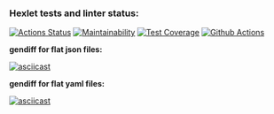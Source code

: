 ### Hexlet tests and linter status:
[![Actions Status](https://github.com/Marina-2022/frontend-project-46/actions/workflows/hexlet-check.yml/badge.svg)](https://github.com/Marina-2022/frontend-project-46/actions)
[![Maintainability](https://api.codeclimate.com/v1/badges/17faa9963e574882d692/maintainability)](https://codeclimate.com/github/Marina-2022/frontend-project-46/maintainability)
[![Test Coverage](https://api.codeclimate.com/v1/badges/17faa9963e574882d692/test_coverage)](https://codeclimate.com/github/Marina-2022/frontend-project-46/test_coverage)
[![Github Actions](https://github.com/Marina-2022/rontend-project-46/actions/workflows/main.yml/badge.svg)](https://github.com/Marina-2022/frontend-project-46/actions/workflows/main.yml)

**gendiff for flat json files:**

[![asciicast](https://asciinema.org/a/E16snjeQ4VHxTDwGmtDBMhCS7.svg)](https://asciinema.org/a/E16snjeQ4VHxTDwGmtDBMhCS7)

**gendiff for flat yaml files:**

[![asciicast](https://asciinema.org/a/O44oHVpTLi41npbPutbuwSKYD.svg)](https://asciinema.org/a/O44oHVpTLi41npbPutbuwSKYD)